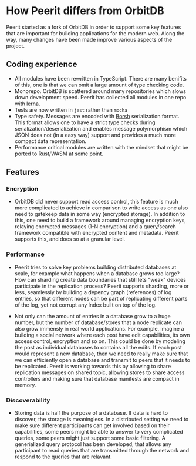 # How Peerit differs from OrbitDB

Peerit started as a fork of OrbitDB in order to support some key features that are important for building applications for the modern web. Along the way, many changes have been made improve various aspects of the project. 


## Coding experience
- All modules have been rewritten in TypeScript. There are many benifits of this, one is that we can omit a large amount of type checking code.
- Monorepo. OrbitDB is scattered around many repositories which slows down development speed. Peerit has collected all modules in one repo with [lerna](https://github.com/lerna/lerna). 
- Tests are now written in `jest` rather than `mocha`
- Type safety. Messages are encoded with [Borsh](https://github.com/near/borsh) serialization format. This format allows one to have a strict type checks during serialization/deserialization and enables message polymorphism which JSON does not (in a easy way) support and provides a much more compact data representation. 
- Performance critical modules are written with the mindset that might be ported to Rust/WASM at some point.

## Features

### Encryption
- OrbitDB did never support read access control, this feature is much more complicated to achieve in comparison to write access as one also need to gatekeep data in some way (encrypted storage). In addition to this, one need to build a framework around managing encryption keys, relaying encrypted messages (1-N encryption) and a query/search framework compatible with encrypted content and metadata. Peerit supports this, and does so at a granular level. 

### Performance
- Peerit tries to solve key problems building distributed databases at scale, for example what happens when a database grows too large? How can sharding create data boundaries that still lets "weak" devices participate in the replication process? Peerit supports sharding, more or less, seamlessly by building a depency graph (references) of log entries, so that different nodes can be part of replicating different parts of the log, yet not corrupt any Index built on top of the log.

- Not only can the amount of entries in a database grow to a huge number, but the number of database/stores that a node replicate can also grow immensly in real world applications. For example, imagine a building a social network where each post have edit capabilities, its own access control, encryption and so on. This could be done by modeling the post as individual databases to contains all the edits. If each post would represent a new database, then we need to really make sure that we can efficiently open a database and transmit to peers that it needs to be replicated. Peerit is working towards this by allowing to share replication messages on shared topic, allowing stores to share access controllers and making sure that database manifests are compact in memory.


### Discoverability
- Storing data is half the purpose of a database. If data is hard to discover, the storage is meaningless. In a distributed setting we need to make sure different participants can get involved based on their capabilities, some peers might be able to answer to very complicated queries, some peers might just support some basic filtering. A generialized query protocol has been developed, that allows any participant to read queries that are transmitted through the network and respond to the queries that are relavant. 


###
